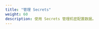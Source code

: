 ```yaml
---
title: "管理 Secrets"
weight: 60
description: 使用 Secrets 管理机密配置数据。
---
```

<!--
title: "Managing Secret"
weight: 60
description: Managing confidential settings data using Secrets.
-->